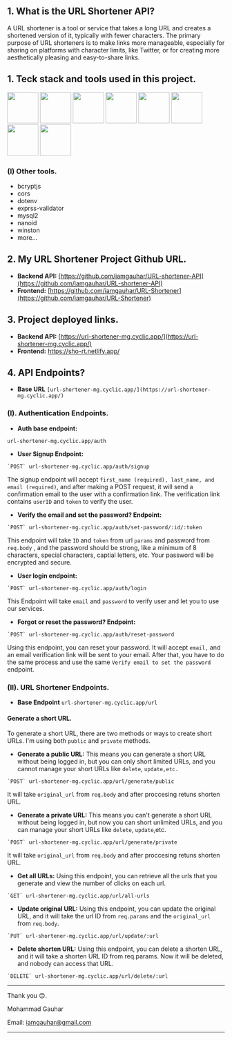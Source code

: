 ## 1. What is the URL Shortener API?
A URL shortener is a tool or service that takes a long URL and creates a shortened version of it, typically with fewer characters. The primary purpose of URL shorteners is to make links more manageable, especially for sharing on platforms with character limits, like Twitter, or for creating more aesthetically pleasing and easy-to-share links.

## 1. Teck stack and tools used in this project.
 <p>
   <img style="width:72px" src="https://cdn.icon-icons.com/icons2/2699/PNG/512/reactjs_logo_icon_168875.png"/>
   <img style="width:72px" src="https://img.icons8.com/color/512/000000/javascript"/>
   <img style="width:72px" src="https://img.icons8.com/color/512/000000/tailwindcss"/>
   <img style="width:72px" src="https://img.icons8.com/color/512/000000/nodejs.png"/>
   <img style="width:72px" src="https://img.icons8.com/color/512/000000/express-js"/>
   <img style="width:72px" src="https://img.icons8.com/color/512/000000/mysql-logo"/>
   <img style="width:72px" src="https://nodemailer.com/nm_logo_200x136.png"/>
   <img style="width:72px" src="https://jwt.io/img/pic_logo.svg"/>
 </p>

### (I) Other tools.
 - bcryptjs
 - cors
 - dotenv
 - exprss-validator
 - mysql2
 - nanoid
 - winston
 - more...
 
## 2. My URL Shortener Project Github URL.
- **Backend API:** [﻿https://github.com/iamgauhar/URL-shortener-API](https://github.com/iamgauhar/URL-shortener-API) 
- **Frontend:** [﻿https://github.com/iamgauhar/URL-Shortener](https://github.com/iamgauhar/URL-Shortener) 
## 3. Project deployed links.
- **Backend API:** [﻿https://url-shortener-mg.cyclic.app/](https://url-shortener-mg.cyclic.app/) 
- **Frontend:**    https://sho-rt.netlify.app/
## 4. API Endpoints?
- **Base URL** `﻿[﻿url-shortener-mg.cyclic.app/](https://url-shortener-mg.cyclic.app/)` 
### (I). Authentication Endpoints.
- **Auth base endpoint:**
```
﻿url-shortener-mg.cyclic.app/auth
```
- **User Signup Endpoint:**
```
`﻿POST` url-shortener-mg.cyclic.app/auth/signup
```
The signup endpoint will accept `first_name (required), last_name, and email (required)`, and after making a POST request, it will send a confirmation email to the user with a confirmation link. The verification link contains `userID` and `token` to verify the user. 

- **Verify the email and set the password? Endpoint:**
```
`﻿POST` url-shortener-mg.cyclic.app/auth/set-password/:id/:token
```
This endpoint will take `ID` and `token` from url `params` and password from `req.body` , and the password should be strong, like a minimum of 8 characters, special characters, captial letters, etc. Your password will be encrypted and secure. 

- **User login endpoint:**
```
﻿`﻿POST` url-shortener-mg.cyclic.app/auth/login
```
This Endpoint will take `email` and `password` to verify user and let you to use our services.

- **Forgot or reset the password? Endpoint:**
```
`﻿POST` url-shortener-mg.cyclic.app/auth/reset-password
```
Using this endpoint, you can reset your password. It will accept `email,` and an email verification link will be sent to your email. After that, you have to do the same process and use the same `Verify email to set the password` endpoint. 



### (II). URL Shortener Endpoints.
- **Base Endpoint** `url-shortener-mg.cyclic.app/url` 
#### Generate a short URL.
To generate a short URL, there are two methods or ways to create short URLs. I'm using both `public` and `private`  methods.

- **Generate a public URL:** This means you can generate a short URL without being logged in, but you can only short limited URLs, and you cannot manage your short URLs like `delete`, `update,etc. ` 
```
`﻿POST` url-shortener-mg.cyclic.app/url/generate/public
```
It will take `original_url` from `req.body` and after proccesing retuns shorten URL.

- **Generate a private URL:** This means you can't generate a short URL without being logged in, but now you can short unlimited URLs, and you can manage your short URLs like  `delete`, `update`,etc. 
```
`﻿POST` url-shortener-mg.cyclic.app/url/generate/private
```
It will take `original_url` from `req.body` and after proccesing retuns shorten URL.

- **Get all URLs:** Using this endpoint, you can retrieve all the urls that you generate and view the number of clicks on each url.
```
`﻿GET` url-shortener-mg.cyclic.app/url/all-urls
```
- **Update original URL:** Using this endpoint, you can update the original URL, and it will take the url ID from `req.params` and the `original_url` from `req.body`. 
```
`﻿PUT` url-shortener-mg.cyclic.app/url/update/:url
```
- **Delete shorten URL:** Using this endpoint, you can delete a shorten URL, and it will take a shorten URL ID from req.params. Now it will be deleted, and nobody can access that URL. 
```
`﻿DELETE` url-shortener-mg.cyclic.app/url/delete/:url
```
---

Thank you 😊.

Mohammad Gauhar

Email: ﻿[﻿iamgauhar@gmail.com](mailto:iamgauhar@gmail.com) 

---



